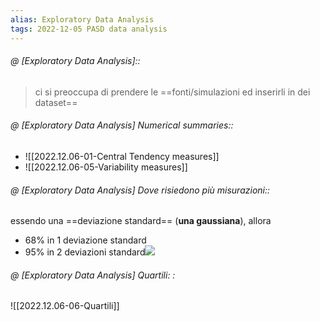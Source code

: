 ```yaml
---
alias: Exploratory Data Analysis
tags: 2022-12-05 PASD data analysis
---
```


###### @ [Exploratory Data Analysis]::
> ci si preoccupa di prendere le ==fonti/simulazioni ed inserirli in dei dataset== 
<!--ID: 1670246588486-->

  
###### @ [Exploratory Data Analysis] Numerical summaries::
- ![[2022.12.06-01-Central Tendency measures]]
- ![[2022.12.06-05-Variability measures]]
<!--ID: 1670247274752-->


###### @ [Exploratory Data Analysis] Dove risiedono più misurazioni::
essendo una ==deviazione standard== (**una gaussiana**), allora 
- 68% in 1 deviazione standard
- 95% in 2 deviazioni standard![](Uni/PASD/img/distribNorm.jpeg)
<!--ID: 1670317073165-->




###### @ [Exploratory Data Analysis] Quartili: :
![[2022.12.06-06-Quartili]]

